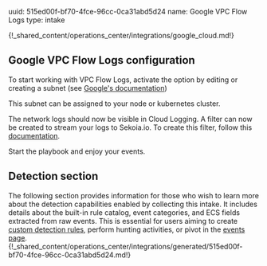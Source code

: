uuid: 515ed00f-bf70-4fce-96cc-0ca31abd5d24
name: Google VPC Flow Logs
type: intake

{!_shared_content/operations_center/integrations/google_cloud.md!}



## Google VPC Flow Logs configuration

To start working with VPC Flow Logs, activate the option by editing or creating a subnet (see [Google's documentation](https://cloud.google.com/vpc/docs/using-flow-logs#enable-logging-new))

This subnet can be assigned to your node or kubernetes cluster.

The network logs should now be visible in Cloud Logging. A filter can now be created to stream your logs to Sekoia.io. To create this filter, follow this [documentation](https://cloud.google.com/vpc/docs/using-flow-logs#access-logs).

Start the playbook and enjoy your events.

## Detection section

The following section provides information for those who wish to learn more about the detection capabilities enabled by collecting this intake. It includes details about the built-in rule catalog, event categories, and ECS fields extracted from raw events. This is essential for users aiming to create [custom detection rules](/docs/xdr/features/detect/sigma.md), perform hunting activities, or pivot in the [events page](/docs/xdr/features/investigate/events.md).
{!_shared_content/operations_center/integrations/generated/515ed00f-bf70-4fce-96cc-0ca31abd5d24.md!}

